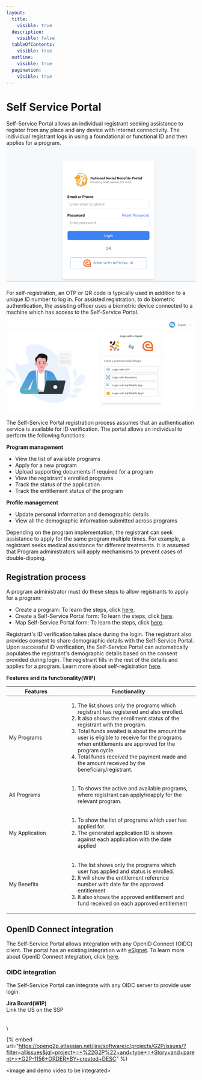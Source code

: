 ```yaml
---
layout:
  title:
    visible: true
  description:
    visible: false
  tableOfContents:
    visible: true
  outline:
    visible: true
  pagination:
    visible: true
---
```


# Self Service Portal

Self-Service Portal allows an individual registrant seeking assistance to register from any place and any device with internet connectivity. The individual registrant logs in using a foundational or functional ID and then applies for a program. \
![](../../../.gitbook/assets/nationalid-signin.png)\
\
For self-registration, an OTP or QR code is typically used in addition to a unique ID number to log in. For assisted registration, to do biometric authentication, the assisting officer uses a biometric device connected to a machine which has access to the Self-Service Portal.\
\
![](../../../.gitbook/assets/esignet-login.png)

The Self-Service Portal registration process assumes that an authentication service is available for ID verification. The portal allows an individual to perform the following functions:

**Program management**

* View the list of available programs
* Apply for a new program
* Upload supporting documents if required for a program
* View the registrant's enrolled programs
* Track the status of the application
* Track the entitlement status of the program

**Profile management**

* Update personal information and demographic details
* View all the demographic information submitted across programs

Depending on the program implementation, the registrant can seek assistance to apply for the same program multiple times. For example, a registrant seeks medical assistance for different treatments. It is assumed that Program administrators will apply mechanisms to prevent cases of double-dipping.

## Registration process

A program administrator must do these steps to allow registrants to apply for a program:

* Create a program: To learn the steps, click [here](../../features/program-management/user-guides/create-a-program.md).
* Create a Self-Service Portal form: To learn the steps, click [here](user-guides/create-portal-form.md).
* Map Self-Service Portal form: To learn the steps, click [here](../../features/program-management/user-guides/map-self-service-portal-form.md).

Registrant's ID verification takes place during the login. The registrant also provides consent to share demographic details with the Self-Service Portal. Upon successful ID verification, the Self-Service Portal can automatically populates the registrant's demographic details based on the consent provided during login. The registrant fills in the rest of the details and applies for a program. Learn more about self-registration [here](user-guides/self-register-online.md).



**Features and its functionality(WIP)**

<table><thead><tr><th width="145">Features</th><th>Functionality</th><th data-hidden></th></tr></thead><tbody><tr><td>My Programs</td><td><ol><li>The list shows only the programs which registrant has registered and also enrolled.</li><li>It also shows the enrollment status of the registrant with the program.</li><li>Total funds  awaited is about the amount the user is eligible to receive for the programs when entitlements are approved for the program cycle. </li><li>Total funds received the payment made and the amount received by the beneficiary/registrant.</li></ol></td><td></td></tr><tr><td>All Programs</td><td><ol><li>To shows the active and available programs, where registrant can apply/reapply for the relevant program.<br></li></ol></td><td></td></tr><tr><td>My Application</td><td><ol><li>To show the list of programs which user has applied for. </li><li>The generated application ID is shown against each application with the date applied  </li></ol></td><td></td></tr><tr><td>My Benefits</td><td><ol><li>The list shows only the programs which user has applied and status is enrolled. </li><li>It will show the entitlement reference number  with date for the approved entitlement  </li><li>It also shows the approved entitlement and fund received on each approved entitlement</li></ol></td><td></td></tr></tbody></table>

## OpenID Connect integration

The Self-Service Portal allows integration with any OpenID Connect (OIDC) client. The portal has an existing integration with [eSignet](https://docs.esignet.io/). To learn more about OpenID Connect integration, click [here](https://openid.net/developers/how-connect-works/).

### OIDC integration

The Self-Service Portal can integrate with any OIDC server to provide user login.



**Jira Board(WIP)**\
Link the US on the SSP

\
\


{% embed url="https://openg2p.atlassian.net/jira/software/c/projects/G2P/issues/?filter=allissues&jql=project+=+%22G2P%22+and+type+=+Story+and+parent+=+G2P-1156+ORDER+BY+created+DESC" %}

\<image and demo video to be integrated>
